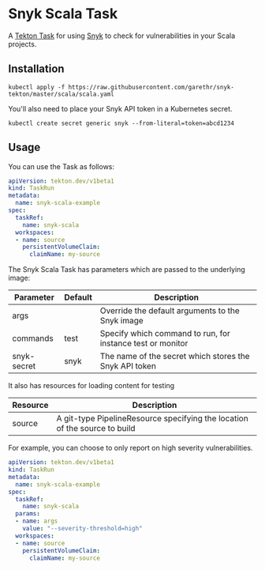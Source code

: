 # Snyk Scala Task

A [Tekton Task](https://tekton.dev/) for using [Snyk](https://snyk.io) to check for
vulnerabilities in your Scala projects.


## Installation

```
kubectl apply -f https://raw.githubusercontent.com/garethr/snyk-tekton/master/scala/scala.yaml
```

You'll also need to place your Snyk API token in a Kubernetes secret.

```
kubectl create secret generic snyk --from-literal=token=abcd1234
```

## Usage

You can use the Task as follows:

```yaml
apiVersion: tekton.dev/v1beta1
kind: TaskRun
metadata:
  name: snyk-scala-example
spec:
  taskRef:
    name: snyk-scala
  workspaces:
  - name: source
    persistentVolumeClaim:
      claimName: my-source
```

The Snyk Scala Task has parameters which are passed to the underlying image:

| Parameter | Default | Description |
| --- | --- | --- |
| args |   | Override the default arguments to the Snyk image |
| commands | test | Specify which command to run, for instance test or monitor |
| snyk-secret | snyk | The name of the secret which stores the Snyk API token |

It also has resources for loading content for testing

| Resource | Description |
| --- | --- |
| source | A git-type PipelineResource specifying the location of the source to build |

For example, you can choose to only report on high severity vulnerabilities.

```yaml
apiVersion: tekton.dev/v1beta1
kind: TaskRun
metadata:
  name: snyk-scala-example
spec:
  taskRef:
    name: snyk-scala
  params:
  - name: args
    value: "--severity-threshold=high"
  workspaces:
  - name: source
    persistentVolumeClaim:
      claimName: my-source
```

